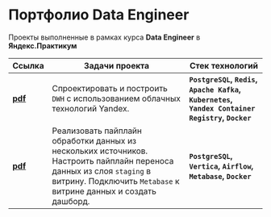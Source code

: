 # Портфолио Data Engineer
 
Проекты выполненные в рамках курса **Data Engineer** в **Яндекс.Практикум**

Ссылка|Задачи проекта|Стек технологий
-|-|-
[**pdf**](https://github.com/mustdayker/data_portfolio/blob/main/de/pdf/s_09_project_yandex_cloud.pdf)|Спроектировать и построить `DWH` с использованием облачных технологий Yandex. | **`PostgreSQL`, `Redis`, `Apache Kafka`, `Kubernetes`, `Yandex Container Registry`, `Docker`**
[**pdf**](https://github.com/mustdayker/data_portfolio/blob/main/de/pdf/s_10_final_project.pdf)| Реализовать пайплайн обработки данных из нескольких источников. Настроить пайплайн переноса данных из слоя `staging` в витрину. Подключить `Metabase` к витрине данных и создать дашборд. | **`PostgreSQL`, `Vertica`, `Airflow`, `Metabase`, `Docker`**